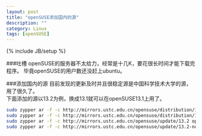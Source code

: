 ```yaml
---
layout: post
title: "openSUSE添加国内的源"
description: ""
category: Linux
tags: [openSUSE]
---
```

{% include JB/setup %}

###吐槽
openSUSE的服务器不太给力，经常是十几K，要花很长时间才能下载完程序。
毕竟openSUSE的用户数还没赶上ubuntu。

###添加国内的源
目前发现的更新及时并且很稳定源是中国科学技术大学的源，用了很久了。  
下面添加的源以13.2为例，换成13.1就可以在openSUSE13.1上用了。
```bash
sudo zypper ar -f -c http://mirrors.ustc.edu.cn/opensuse/distribution/13.2/repo/oss opensuse-oss
sudo zypper ar -f -c http://mirrors.ustc.edu.cn/opensuse/distribution/13.2/repo/non-oss opensuse-non-oss
sudo zypper ar -f -c http://mirrors.ustc.edu.cn/opensuse/update/13.2 opensuse-update
sudo zypper ar -f -c http://mirrors.ustc.edu.cn/opensuse/update/13.2-non-oss opensuse-update-non-oss

```
